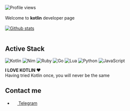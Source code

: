 ![Profile views](https://gpvc.arturio.dev/y9san9)<br><br>
Welcome to **kotlin** developer page <br><br>
[![Github stats](https://github-readme-stats.vercel.app/api?username=y9san9)](https://github.com/anuraghazra/github-readme-stats) <br><br>
## Active Stack
![Kotlin](https://img.shields.io/badge/-Kotlin-orange?logo=kotlin&logoColor=white&style=flat-square) 
![Nim](https://img.shields.io/badge/-Nim-%23e9c241?logo=nim&logoColor=white&style=flat-square)
![Ruby](https://img.shields.io/badge/-Ruby-910916?logo=ruby&logoColor=white&style=flat-square) 
![Go](https://img.shields.io/badge/-Go-00add8?logo=go&logoColor=white&style=flat-square) 
![Lua](https://img.shields.io/badge/-Lua-000081?logo=lua&logoColor=white&style=flat-square) 
![Python](https://img.shields.io/badge/-Python-%230075a8?logo=python&logoColor=white&style=flat-square) 
![JavaScript](https://img.shields.io/badge/-JavaScript-%23e9d54c?logo=javascript&logoColor=white&style=flat-square) 

**I LOVE KOTLIN ❤️** <br>
Having tried Kotlin once, you will never be the same
## Contact me
- <a href="https://t.me/y9san9"><img src="https://upload.wikimedia.org/wikipedia/commons/thumb/8/82/Telegram_logo.svg/768px-Telegram_logo.svg.png" width=16 height=16 /> Telegram</a>
